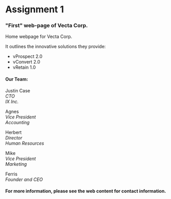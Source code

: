 # Assignment 1

### "First" web-page of **Vecta Corp**.  
Home webpage for Vecta Corp.  

It outlines the innovative solutions they provide:  
* vProspect 2.0
* vConvert 2.0  
* vRetain 1.0

#### Our Team:
Justin Case  
_CTO_  
_IX Inc._

Agnes  
_Vice President_  
_Accounting_

Herbert  
_Director_  
_Human Resources_

Mike  
_Vice President_  
_Marketing_

Ferris  
_Founder and CEO_


#### For more information, please see the web content for contact information.
